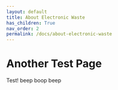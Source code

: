 ```yaml
---
layout: default
title: About Electronic Waste
has_children: True
nav_order: 2
permalink: /docs/about-electronic-waste
---
```

# Another Test Page
Test!
beep boop beep
